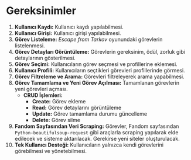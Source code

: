 # Gereksinimler

1. **Kullanıcı Kaydı:** Kullanıcı kaydı yapılabilmesi.
2. **Kullanıcı Girişi:** Kullanıcı girişi yapılabilmesi.
3. **Görev Listeleme:** _Escape from Tarkov_ oyunundaki görevlerin listelenmesi.
4. **Görev Detayları Görüntüleme:** Görevlerin gereksinim, ödül, zorluk gibi detaylarının gösterilmesi.
5. **Görev Seçimi:** Kullanıcıların görev seçmesi ve profillerine eklemesi.
6. **Kullanıcı Profili:** Kullanıcıların seçtikleri görevleri profillerinde görmesi.
7. **Görev Filtreleme ve Arama:** Görevleri filtreleyerek arama yapabilmesi.
8. **Görev Tamamlama ve Yeni Görev Açılması:** Tamamlanan görevlerin yeni görevleri açması.
   - **CRUD İşlemleri:**
     - **Create:** Görev ekleme
     - **Read:** Görev detaylarını görüntüleme
     - **Update:** Görev tamamlama durumu güncelleme
     - **Delete:** Görev silme
9. **Fandom Sayfasından Veri Scraping:** Görevler, Fandom sayfasından `Python-beautifulsoup-request` gibi araçlarla scraping yapılarak elde edilecek ve sisteme aktarılacak. Gerekirse yeni siteler oluşturulacak.
10. **Tek Kullanıcı Desteği:** Kullanıcıların yalnızca kendi görevlerini görebilmesi ve yönetebilmesi.
